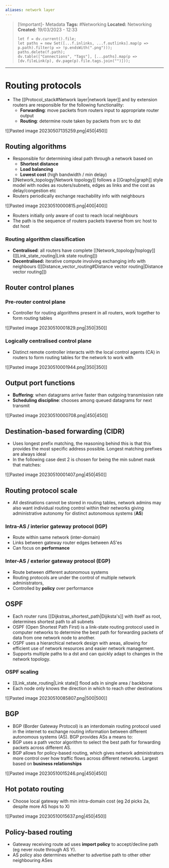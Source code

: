 ```yaml
---
aliases: network layer
---
```


> [!important]- Metadata
> **Tags:** #Networking 
> **Located:** Networking
> **Created:** 19/03/2023 - 12:33
> ```dataviewjs
> let f = dv.current().file;
> let paths = new Set([...f.inlinks, ...f.outlinks].map(p => p.path).filter(p => !p.endsWith(".png")));
> paths.delete(f.path);
> dv.table(["Connections", "Tags"], [...paths].map(p => [dv.fileLink(p), dv.page(p).file.tags.join("")]));
> ```

___
# Routing protocols
- The [[Protocol_stack#Network layer|network layer]] and by extension routers are responsible for the following functionality:
	- **Forwarding**: move packets from routers input to appropriate router output 
	- **Routing**: determine route taken by packets from src to dst

![[Pasted image 20230507135259.png|450|450]]
## Routing algorithms
- Responsible for determining ideal path through a network based on 
	- **Shortest distance**
	- **Load balancing**
	- **Lowest cost** (high bandwidth / min delay)
- [[Network_topology|Network topology]] follows a [[Graphs|graph]] style model with nodes as routers/subnets, edges as links and the cost as delay/congestion etc 
- Routers periodically exchange reachability info with neighbours 

![[Pasted image 20230510000815.png|400|400]]
- Routers initially only aware of cost to reach local neighbours 
- The path is the sequence of routers packets traverse from src host to dst host 

### Routing algorithm classification
- **Centralised**: all routers have complete [[Network_topology|toplogy]] ([[Link_state_routing|Link state routing]])
- **Decentralised:** iterative compute involving exchanging info with neighbours ([[Distance_vector_routing#Distance vector routing|Distance vector routing]])
## Router control planes
### Pre-router control plane
- Controller for routing algorithms present in all routers, work together to form routing tables 

![[Pasted image 20230510001829.png|350|350]]

### Logically centralised control plane
- Distinct remote controller interacts with the local control agents (CA) in routers to form routing tables for the network to work with 


![[Pasted image 20230510001944.png|350|350]]
## Output port functions
- **Buffering**: when datagrams arrive faster than outgoing transmission rate 
- **Scheduling discipline**: chooses among queued datagrams for next transmit 

![[Pasted image 20230510000708.png|450|450]]

## Destination-based forwarding (CIDR)
- Uses longest prefix matching, the reasoning behind this is that this provides the most specific address possible. Longest matching prefixes are always ideal  
- In the following case dest 2 is chosen for being the min subnet mask that matches:

![[Pasted image 20230510001407.png|450|450]]


## Routing protocol scale
- All destinations cannot be stored in routing tables, network admins may also want individual routing control within their networks giving administrative autonomy for distinct autonomous systems (**AS**) 

### Intra-AS / interior gateway protocol (IGP)
- Route within same network (inter-domain)
- Links between gateway router edges between AS'es
- Can focus on **performance**

### Inter-AS / exterior gateway protocol (EGP)
- Route between different autonomous systems 
- Routing protocols are under the control of multiple network administrators,
- Controlled by **policy** over performance 

## OSPF
- Each router runs [[Dijkstras_shortest_path|Dijiksta's]] with itself as root, determines shortest path to all subnets
-   OSPF (Open Shortest Path First) is a link-state routing protocol used in computer networks to determine the best path for forwarding packets of data from one network node to another.
-   OSPF uses a hierarchical network design with areas, allowing for efficient use of network resources and easier network management.
-   Supports multiple paths to a dst and can quickly adapt to changes in the network topology.
### OSPF scaling 
- [[Link_state_routing|Link state]] flood ads in single area / backbone 
- Each node only knows the direction in which to reach other destinations

![[Pasted image 20230510085807.png|500|500]]
## BGP
-   BGP (Border Gateway Protocol) is an interdomain routing protocol used in the internet to exchange routing information between different autonomous systems (AS). BGP provides ASs a means to: 
-   BGP uses a path vector algorithm to select the best path for forwarding packets across different AS.
-   BGP allows for policy-based routing, which gives network administrators more control over how traffic flows across different networks. Largest based on **business relationships**

![[Pasted image 20230510015246.png|450|450]]


## Hot potato routing
- Choose local gateway with min intra-domain cost (eg 2d picks 2a, despite more AS hops to X)

![[Pasted image 20230510015637.png|450|450]]



## Policy-based routing 
- Gateway receiving route ad uses **import policy** to accept/decline path (eg never route through AS Y).
- AS policy also determines whether to advertise path to other other neighbouring ASes